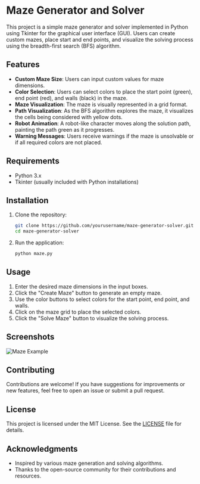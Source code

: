 # Maze Generator and Solver

This project is a simple maze generator and solver implemented in Python using Tkinter for the graphical user interface (GUI). Users can create custom mazes, place start and end points, and visualize the solving process using the breadth-first search (BFS) algorithm.

## Features

- **Custom Maze Size**: Users can input custom values for maze dimensions.
- **Color Selection**: Users can select colors to place the start point (green), end point (red), and walls (black) in the maze.
- **Maze Visualization**: The maze is visually represented in a grid format.
- **Path Visualization**: As the BFS algorithm explores the maze, it visualizes the cells being considered with yellow dots.
- **Robot Animation**: A robot-like character moves along the solution path, painting the path green as it progresses.
- **Warning Messages**: Users receive warnings if the maze is unsolvable or if all required colors are not placed.

## Requirements

- Python 3.x
- Tkinter (usually included with Python installations)

## Installation

1. Clone the repository:
   ```bash
   git clone https://github.com/yourusername/maze-generator-solver.git
   cd maze-generator-solver
   ```

2. Run the application:
   ```bash
   python maze.py
   ```

## Usage

1. Enter the desired maze dimensions in the input boxes.
2. Click the "Create Maze" button to generate an empty maze.
3. Use the color buttons to select colors for the start point, end point, and walls.
4. Click on the maze grid to place the selected colors.
5. Click the "Solve Maze" button to visualize the solving process.

## Screenshots

![Maze Example](customMazeScreenShot.jpg)  <!-- Replace with an actual screenshot of your application -->

## Contributing

Contributions are welcome! If you have suggestions for improvements or new features, feel free to open an issue or submit a pull request.

## License

This project is licensed under the MIT License. See the [LICENSE](LICENSE) file for details.

## Acknowledgments

- Inspired by various maze generation and solving algorithms.
- Thanks to the open-source community for their contributions and resources.
